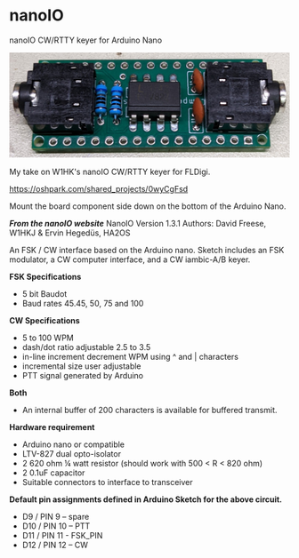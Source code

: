 # nanoIO
nanoIO CW/RTTY keyer for Arduino Nano

![finished board](https://github.com/g7ltt/nanoIO/blob/main/PXL_20210929_022402144.jpg)

My take on W1HK's nanoIO CW/RTTY keyer for FLDigi.

https://oshpark.com/shared_projects/0wyCgFsd

Mount the board component side down on the bottom of the Arduino Nano.

**_From the nanoIO website_**
NanoIO Version 1.3.1 
Authors: David Freese, W1HKJ & Ervin Hegedüs, HA2OS

An FSK / CW interface based on the Arduino nano. Sketch includes an FSK modulator, a CW computer interface, and a CW iambic-A/B keyer.

**FSK Specifications** 
* 5 bit Baudot
* Baud rates 45.45, 50, 75 and 100

**CW Specifications**
* 5 to 100 WPM
* dash/dot ratio adjustable 2.5 to 3.5
* in-line increment decrement WPM using ^ and | characters
* incremental size user adjustable
* PTT signal generated by Arduino

**Both**
* An internal buffer of 200 characters is available for buffered transmit.

**Hardware requirement**
* Arduino nano or compatible
* LTV-827 dual opto-isolator
* 2 620 ohm ¼ watt resistor (should work with 500 < R < 820 ohm)
* 2 0.1uF capacitor
* Suitable connectors to interface to transceiver

**Default pin assignments defined in Arduino Sketch for the above circuit.**
* D9 / PIN 9 – spare
* D10 / PIN 10 – PTT
* D11 / PIN 11 - FSK_PIN
* D12 / PIN 12 – CW

